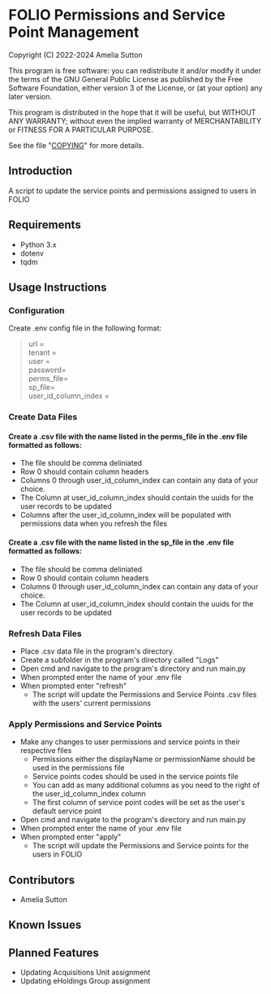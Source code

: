 # FOLIO Permissions and Service Point Management
Copyright (C) 2022-2024  Amelia Sutton

This program is free software: you can redistribute it and/or modify
it under the terms of the GNU General Public License as published by
the Free Software Foundation, either version 3 of the License, or
(at your option) any later version.

This program is distributed in the hope that it will be useful,
but WITHOUT ANY WARRANTY; without even the implied warranty of
MERCHANTABILITY or FITNESS FOR A PARTICULAR PURPOSE.  

See the file "[COPYING](COPYING)" for more details.


## Introduction
A script to update the service points and permissions assigned to users in FOLIO

## Requirements
* Python 3.x
* dotenv
* tqdm

## Usage Instructions
### Configuration
Create .env config file in the following format:
>url = <br />
tenant = <br />
user = <br />
password=<br />
perms_file=<br />
sp_file=<br />
user_id_column_index = <br />

### Create Data Files
#### Create a .csv file with the name listed in the perms_file in the .env file formatted as follows:

* The file should be comma deliniated
* Row 0 should contain column headers
* Columns 0 through user_id_column_index can contain any data of your choice.
* The Column at user_id_column_index should contain the uuids for the user records to be updated
* Columns after the user_id_column_index will be populated with permissions data when you refresh the files

#### Create a .csv file with the name listed in the sp_file in the .env file formatted as follows:

* The file should be comma deliniated
* Row 0 should contain column headers
* Columns 0 through user_id_column_index can contain any data of your choice.
* The Column at user_id_column_index should contain the uuids for the user records to be updated

### Refresh Data Files

* Place .csv data file in the program's directory.
* Create a subfolder in the program's directory called "Logs"
* Open cmd and navigate to the program's directory and run main.py
* When prompted enter the name of your .env file
* When prompted enter "refresh"
  * The script will update the Permissions and Service Points .csv files with the users' current permissions

### Apply Permissions and Service Points 
* Make any changes to user permissions and service points in their respective files
  * Permissions either the displayName or permissionName should be used in the permissions file 
  * Service points codes should be used in the service points file
  * You can add as many additional columns as you need to the right of the user_id_column_index column
  * The first column of service point codes will be set as the user's default service point
* Open cmd and navigate to the program's directory and run main.py
* When prompted enter the name of your .env file
* When prompted enter "apply"
  * The script will update the Permissions and Service points for the users in FOLIO


## Contributors


* Amelia Sutton

    
## Known Issues
  
## Planned Features
* Updating Acquisitions Unit assignment
* Updating eHoldings Group assignment